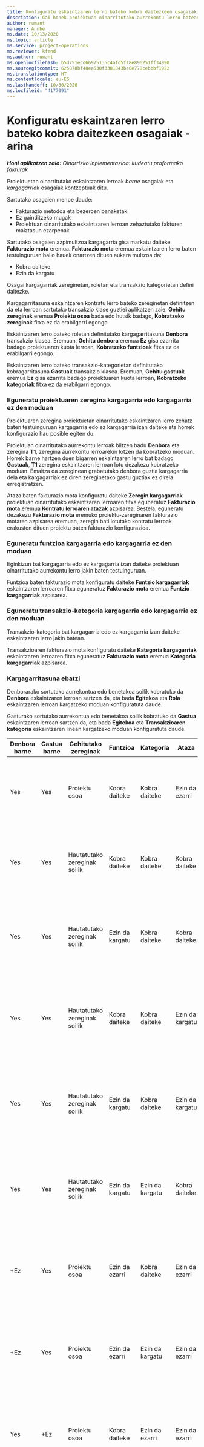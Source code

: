 ```yaml
---
title: Konfiguratu eskaintzaren lerro bateko kobra daitezkeen osagaiak - arina
description: Gai honek proiektuan oinarritutako aurrekontu lerro batean kargagarriak eta kargagarriak ez diren osagaiak konfiguratzeari buruzko informazioa eskaintzen du.
author: rumant
manager: Annbe
ms.date: 10/13/2020
ms.topic: article
ms.service: project-operations
ms.reviewer: kfend
ms.author: rumant
ms.openlocfilehash: b5d751ecd66975135c4afd5f18e896251ff34990
ms.sourcegitcommit: 625878bf48ea530f3381843be0e778cebbbf1922
ms.translationtype: HT
ms.contentlocale: eu-ES
ms.lasthandoff: 10/30/2020
ms.locfileid: "4177091"
---
```

# <a name="configure-the-chargeable-components-of-a-quote-line---lite"></a>Konfiguratu eskaintzaren lerro bateko kobra daitezkeen osagaiak - arina

_**Honi aplikatzen zaio:** Oinarrizko inplementazioa: kudeatu proformako fakturak_

Proiektuetan oinarritutako eskaintzaren lerroak *barne* osagaiak eta *kargagarriak* osagaiak kontzeptuak ditu.

Sartutako osagaien menpe daude:

  - Fakturazio metodoa eta bezeroen banaketak
  - Ez gainditzeko mugak 
  - Proiektuan oinarritutako eskaintzaren lerroan zehaztutako fakturen maiztasun ezarpenak

Sartutako osagaien azpimultzoa kargagarria gisa markatu daiteke **Fakturazio mota** eremua. **Fakturazio mota** eremua eskaintzaren lerro baten testuinguruan balio hauek onartzen dituen aukera multzoa da:

  - Kobra daiteke
  - Ezin da kargatu

Osagai kargagarriak zereginetan, roletan eta transakzio kategorietan defini daitezke.

Kargagarritasuna eskaintzaren kontratu lerro bateko zereginetan definitzen da eta lerroan sartutako transakzio klase guztiei aplikatzen zaie. **Gehitu zereginak** eremua **Proiektu osoa** bada edo hutsik badago, **Kobratzeko zereginak** fitxa ez da erabilgarri egongo.

Eskaintzaren lerro bateko roletan definitutako kargagarritasuna **Denbora** transakzio klasea. Eremuan, **Gehitu denbora** eremua **Ez** gisa ezarrita badago proiektuaren kuota lerroan, **Kobratzeko funtzioak** fitxa ez da erabilgarri egongo.

Eskaintzaren lerro bateko transakzio-kategorietan definitutako kobragarritasuna **Gastuak** transakzio klasea. Eremuan, **Gehitu gastuak** eremua **Ez** gisa ezarrita badago proiektuaren kuota lerroan, **Kobratzeko kategoriak** fitxa ez da erabilgarri egongo.

### <a name="update-a-project-task-to-be-chargeable-or-non-chargeable"></a>Eguneratu proiektuaren zeregina kargagarria edo kargagarria ez den moduan

Proiektuaren zeregina proiektuetan oinarritutako eskaintzaren lerro zehatz baten testuinguruan kargagarria edo ez kargagarria izan daiteke eta horrek konfigurazio hau posible egiten du:

Proiektuan oinarritutako aurrekontu lerroak biltzen badu **Denbora** eta zeregina **T1**, zeregina aurrekontu lerroarekin lotzen da kobratzeko moduan. Horrek barne hartzen duen bigarren eskaintzaren lerro bat badago **Gastuak**, **T1** zeregina eskaintzaren lerroan lotu dezakezu kobratzeko moduan. Emaitza da zereginean grabatutako denbora guztia kargagarria dela eta kargagarriak ez diren zereginetako gastu guztiak ez direla erregistratzen.

Ataza baten fakturazio mota konfiguratu daiteke **Zeregin kargagarriak** proiektuan oinarritutako eskaintzaren lerroaren fitxa eguneratuz **Fakturazio mota** eremua **Kontratu lerroaren atazak** azpisarea. Bestela, eguneratu dezakezu **Fakturazio mota** eremuko proiektu-zereginaren fakturazio motaren azpisarea eremuan, zeregin bati lotutako kontratu lerroak erakusten dituen proiektu baten fakturazio konfigurazioa.

### <a name="update-a-role-to-be-chargeable-or-non-chargeable"></a>Eguneratu funtzioa kargagarria edo kargagarria ez den moduan

Eginkizun bat kargagarria edo ez kargagarria izan daiteke proiektuan oinarritutako aurrekontu lerro jakin baten testuinguruan.

Funtzioa baten fakturazio mota konfiguratu daiteke **Funtzio kargagarriak** eskaintzaren lerroaren fitxa eguneratuz **Fakturazio mota** eremua **Funtzio kargagarriak** azpisarea.

### <a name="update-a-transaction-category-to-be-chargeable-or-non-chargeable"></a>Eguneratu transakzio-kategoria kargagarria edo kargagarria ez den moduan

Transakzio-kategoria bat kargagarria edo ez kargagarria izan daiteke eskaintzaren lerro jakin batean.

Transakzioaren fakturazio mota konfiguratu daiteke **Kategoria kargagarriak** eskaintzaren lerroaren fitxa eguneratuz **Fakturazio mota** eremua **Kategoria kargagarriak** azpisarea.

### <a name="resolve-chargeability"></a>Kargagarritasuna ebatzi
Denborarako sortutako aurrekontua edo benetakoa soilik kobratuko da **Denbora** eskaintzaren lerroan sartzen da, eta bada **Egitekoa** eta **Rola** eskaintzaren lerroan kargatzeko moduan konfiguratuta daude.

Gasturako sortutako aurrekontua edo benetakoa soilik kobratuko da **Gastua** eskaintzaren lerroan sartzen da, eta bada **Egitekoa** eta **Transakzioaren kategoria** eskaintzaren linean kargatzeko moduan konfiguratuta daude.

| Denbora barne | Gastua barne | Gehitutako zereginak | Funtzioa | Kategoria | Ataza | Fakturazioa |
| --- | --- | --- | --- | --- | --- | --- |
| Yes | Yes | Proiektu osoa | Kobra daiteke | Kobra daiteke | Ezin da ezarri | Fakturazioa denbora errealean: Kargagarria </br>Fakturazio mota benetako gastuan: Kargagarria |
| Yes | Yes | Hautatutako zereginak soilik | Kobra daiteke | Kobra daiteke | Kobra daiteke | Fakturazioa denbora errealean: Kargagarria</br>Fakturazio mota benetako gastuan: Kargagarria |
| Yes | Yes | Hautatutako zereginak soilik | Ezin da kargatu | Kobra daiteke | Kobra daiteke | Fakturazioa denbora errealean: Ez-kargagarria</br>Fakturazio mota benetako gastuan: Kargagarria |
| Yes | Yes | Hautatutako zereginak soilik | Kobra daiteke | Kobra daiteke | Ezin da kargatu | Fakturazioa denbora errealean: Ez-kargagarria</br> Fakturazio mota benetako gastuan: Ez-kargagarria |
| Yes | Yes | Hautatutako zereginak soilik | Ezin da kargatu | Kobra daiteke | Ezin da kargatu | Fakturazioa denbora errealean: Ez-kargagarria</br> Fakturazio mota benetako gastuan: Ez-kargagarria |
| Yes | Yes | Hautatutako zereginak soilik | Ezin da kargatu | Ezin da kargatu | Kobra daiteke | Fakturazioa denbora errealean: Ez-kargagarria</br> Fakturazio mota benetako gastuan: Ez-kargagarria |
| +Ez | Yes | Proiektu osoa | Ezin da ezarri | Kobra daiteke | Ezin da ezarri | Fakturazioa denbora errealean: Ez dago erabilgarri </br>Fakturazio mota benetako gastuan: Kargagarria |
| +Ez | Yes | Proiektu osoa | Ezin da ezarri | Ezin da kargatu | Ezin da ezarri | Fakturazioa denbora errealean: Ez dago erabilgarri </br>Fakturazio mota benetako gastuan: Ez-kargagarria |
| Yes | +Ez | Proiektu osoa | Kobra daiteke | Ezin da ezarri | Ezin da ezarri | Fakturazioa denbora errealean: Kargagarria</br>Fakturazio mota benetako gastuan: Ez dago erabilgarri |
| Yes | +Ez | Proiektu osoa | Ezin da kargatu | Ezin da ezarri | Ezin da ezarri | Fakturazioa denbora errealean: Ez-kargagarria </br>Fakturazio mota benetako gastuan: Ez dago erabilgarri |


[!INCLUDE[footer-include](../../includes/footer-banner.md)]